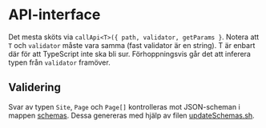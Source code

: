 # API-interface
Det mesta sköts via `callApi<T>({ path, validator, getParams }`. Notera att `T` och `validator` måste vara samma (fast validator är en string). T är enbart där för att TypeScript inte ska bli sur. Förhoppningsvis går det att inferera typen från `validator` framöver.

## Validering
Svar av typen `Site`, `Page` och `Page[]` kontrolleras mot JSON-scheman i mappen [schemas](schemas). Dessa genereras med hjälp av filen [updateSchemas.sh](updateSchemas.sh).